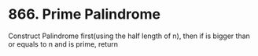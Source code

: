 # 866. Prime Palindrome
Construct Palindrome first(using the half length of n), then if is bigger than or equals to n and is prime, return
 